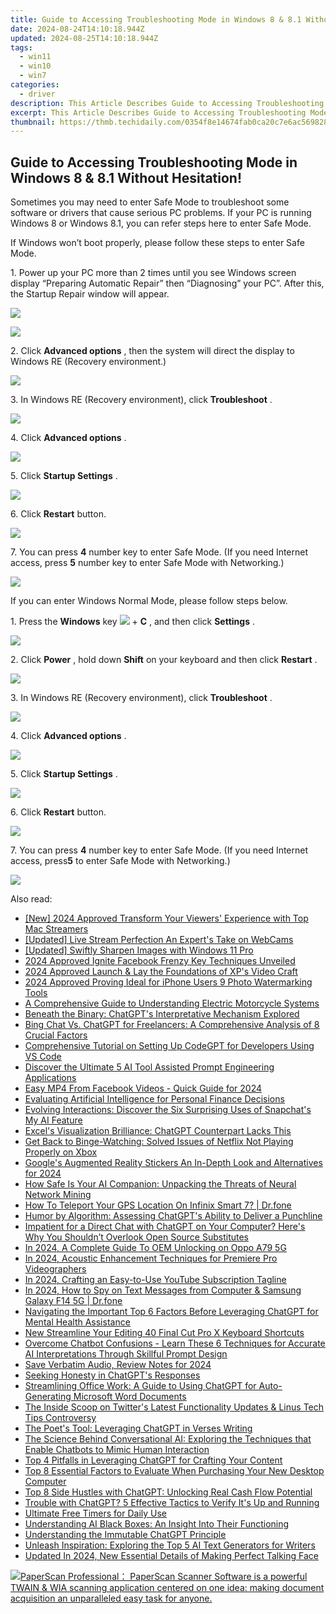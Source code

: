 ```yaml
---
title: Guide to Accessing Troubleshooting Mode in Windows 8 & 8.1 Without Hesitation!
date: 2024-08-24T14:10:18.944Z
updated: 2024-08-25T14:10:18.944Z
tags:
  - win11
  - win10
  - win7
categories:
  - driver
description: This Article Describes Guide to Accessing Troubleshooting Mode in Windows 8 & 8.1 Without Hesitation!
excerpt: This Article Describes Guide to Accessing Troubleshooting Mode in Windows 8 & 8.1 Without Hesitation!
thumbnail: https://thmb.techidaily.com/0354f8e14674fab0ca20c7e6ac5698288d836a49349ce493fef240aa54251dca.jpg
---
```


## Guide to Accessing Troubleshooting Mode in Windows 8 & 8.1 Without Hesitation!

Sometimes you may need to enter Safe Mode to troubleshoot some software or drivers that cause serious PC problems. If your PC is running Windows 8 or Windows 8.1, you can refer steps here to enter Safe Mode.  
  
 If Windows won’t boot properly, please follow these steps to enter Safe Mode.  
  
 1\. Power up your PC more than 2 times until you see Windows screen display “Preparing Automatic Repair” then “Diagnosing” your PC”. After this, the Startup Repair window will appear.

 ![](https://images.drivereasy.com/wp-content/uploads/2016/03/img_56ebc90860567.png) 

![](https://images.drivereasy.com/wp-content/uploads/2016/03/img_56ebc912c08c2.png) 

  
2\. Click **Advanced options**  , then the system will direct the display to Windows RE (Recovery environment.)  
  
![](https://images.drivereasy.com/wp-content/uploads/2016/03/img_56ebc9196174e.png) 

  
 3\. In Windows RE (Recovery environment), click **Troubleshoot** .   
  
![](https://images.drivereasy.com/wp-content/uploads/2016/03/img_56ebc921a51fb.png)   
  
 4\. Click **Advanced options** .  
  
![](https://images.drivereasy.com/wp-content/uploads/2016/03/img_56ebc92d07e37.png) 

  
5\. Click **Startup Settings**  .  
  
![](https://images.drivereasy.com/wp-content/uploads/2016/03/img_56ebc9371f152.png)   
  
 6\. Click **Restart**  button.  
  
![](https://images.drivereasy.com/wp-content/uploads/2016/03/img_56ebc93b541ff.png) 

  
7\. You can press **4**  number key to enter Safe Mode. (If you need Internet access, press **5**  number key to enter Safe Mode with Networking.)  
  
![](https://images.drivereasy.com/wp-content/uploads/2016/03/img_56ebc941f1993.png) 

  
 If you can enter Windows Normal Mode, please follow steps below.

1\. Press the **Windows** key ![](https://images.drivereasy.com/wp-content/uploads/2016/03/img_56ebca84337f7.png)  \+ **C** , and then click **Settings** .   
  
![](https://images.drivereasy.com/wp-content/uploads/2016/03/img_56ebca93e2b70.png) 

  
2\. Click **Power** , hold down **Shift** on your keyboard and then click **Restart** .   
  
![](https://images.drivereasy.com/wp-content/uploads/2016/03/img_56ebca98ac830.png)   
  
 3\. In Windows RE (Recovery environment), click **Troubleshoot** .  
  
![](https://images.drivereasy.com/wp-content/uploads/2016/03/img_56ebca9dea91e.png) 

  
 4\. Click **Advanced options**  .  
  
![](https://images.drivereasy.com/wp-content/uploads/2016/03/img_56ebcaa466824.png) 

  
5\. Click **Startup Settings** .   
  
![](https://images.drivereasy.com/wp-content/uploads/2016/03/img_56ebcaab88c7a.png) 

  
 6\. Click **Restart** button.   
  
![](https://images.drivereasy.com/wp-content/uploads/2016/03/img_56ebcab097ade.png)   
  
 7\. You can press **4**  number key to enter Safe Mode. (If you need Internet access, press**5** to enter Safe Mode with Networking.)  
  
![](https://images.drivereasy.com/wp-content/uploads/2016/03/img_56ebcab571726.png)

<ins class="adsbygoogle"
     style="display:block"
     data-ad-format="autorelaxed"
     data-ad-client="ca-pub-7571918770474297"
     data-ad-slot="1223367746"></ins>



<ins class="adsbygoogle"
     style="display:block"
     data-ad-client="ca-pub-7571918770474297"
     data-ad-slot="8358498916"
     data-ad-format="auto"
     data-full-width-responsive="true"></ins>

<span class="atpl-alsoreadstyle">Also read:</span>
<div><ul>
<li><a href="https://fox-links.techidaily.com/new-2024-approved-transform-your-viewers-experience-with-top-mac-streamers/"><u>[New] 2024 Approved  Transform Your Viewers' Experience with Top Mac Streamers</u></a></li>
<li><a href="https://screen-recording.techidaily.com/updated-live-stream-perfection-an-experts-take-on-webcams/"><u>[Updated] Live Stream Perfection  An Expert's Take on WebCams</u></a></li>
<li><a href="https://some-tips.techidaily.com/updated-swiftly-sharpen-images-with-windows-11-pro/"><u>[Updated] Swiftly Sharpen Images with Windows 11 Pro</u></a></li>
<li><a href="https://facebook-video-recording.techidaily.com/2024-approved-ignite-facebook-frenzy-key-techniques-unveiled/"><u>2024 Approved  Ignite Facebook Frenzy  Key Techniques Unveiled</u></a></li>
<li><a href="https://fox-http.techidaily.com/2024-approved-launch-and-lay-the-foundations-of-xps-video-craft/"><u>2024 Approved  Launch & Lay the Foundations of XP's Video Craft</u></a></li>
<li><a href="https://extra-approaches.techidaily.com/2024-approved-proving-ideal-for-iphone-users-9-photo-watermarking-tools/"><u>2024 Approved  Proving Ideal for iPhone Users  9 Photo Watermarking Tools</u></a></li>
<li><a href="https://tech-recovery.techidaily.com/a-comprehensive-guide-to-understanding-electric-motorcycle-systems/"><u>A Comprehensive Guide to Understanding Electric Motorcycle Systems</u></a></li>
<li><a href="https://tech-revival.techidaily.com/beneath-the-binary-chatgpts-interpretative-mechanism-explored/"><u>Beneath the Binary: ChatGPT's Interpretative Mechanism Explored</u></a></li>
<li><a href="https://tech-revival.techidaily.com/bing-chat-vs-chatgpt-for-freelancers-a-comprehensive-analysis-of-8-crucial-factors/"><u>Bing Chat Vs. ChatGPT for Freelancers: A Comprehensive Analysis of 8 Crucial Factors</u></a></li>
<li><a href="https://tech-revival.techidaily.com/comprehensive-tutorial-on-setting-up-codegpt-for-developers-using-vs-code/"><u>Comprehensive Tutorial on Setting Up CodeGPT for Developers Using VS Code</u></a></li>
<li><a href="https://tech-revival.techidaily.com/discover-the-ultimate-5-ai-tool-assisted-prompt-engineering-applications/"><u>Discover the Ultimate 5 AI Tool Assisted Prompt Engineering Applications</u></a></li>
<li><a href="https://facebook-clips.techidaily.com/easy-mp4-from-facebook-videos-quick-guide-for-2024/"><u>Easy MP4 From Facebook Videos - Quick Guide for 2024</u></a></li>
<li><a href="https://tech-revival.techidaily.com/evaluating-artificial-intelligence-for-personal-finance-decisions/"><u>Evaluating Artificial Intelligence for Personal Finance Decisions</u></a></li>
<li><a href="https://tech-revival.techidaily.com/evolving-interactions-discover-the-six-surprising-uses-of-snapchats-my-ai-feature/"><u>Evolving Interactions: Discover the Six Surprising Uses of Snapchat's My AI Feature</u></a></li>
<li><a href="https://tech-revival.techidaily.com/excels-visualization-brilliance-chatgpt-counterpart-lacks-this/"><u>Excel's Visualization Brilliance: ChatGPT Counterpart Lacks This</u></a></li>
<li><a href="https://tech-revival.techidaily.com/get-back-to-binge-watching-solved-issues-of-netflix-not-playing-properly-on-xbox/"><u>Get Back to Binge-Watching: Solved Issues of Netflix Not Playing Properly on Xbox</u></a></li>
<li><a href="https://some-knowledge.techidaily.com/googles-augmented-reality-stickers-an-in-depth-look-and-alternatives-for-2024/"><u>Google's Augmented Reality Stickers  An In-Depth Look and Alternatives for 2024</u></a></li>
<li><a href="https://tech-revival.techidaily.com/how-safe-is-your-ai-companion-unpacking-the-threats-of-neural-network-mining/"><u>How Safe Is Your AI Companion: Unpacking the Threats of Neural Network Mining</u></a></li>
<li><a href="https://change-location.techidaily.com/how-to-teleport-your-gps-location-on-infinix-smart-7-drfone-by-drfone-virtual-android/"><u>How To Teleport Your GPS Location On Infinix Smart 7? | Dr.fone</u></a></li>
<li><a href="https://tech-revival.techidaily.com/humor-by-algorithm-assessing-chatgpts-ability-to-deliver-a-punchline/"><u>Humor by Algorithm: Assessing ChatGPT's Ability to Deliver a Punchline</u></a></li>
<li><a href="https://tech-revival.techidaily.com/impatient-for-a-direct-chat-with-chatgpt-on-your-computer-heres-why-you-shouldnt-overlook-open-source-substitutes/"><u>Impatient for a Direct Chat with ChatGPT on Your Computer? Here's Why You Shouldn’t Overlook Open Source Substitutes</u></a></li>
<li><a href="https://android-unlock.techidaily.com/in-2024-a-complete-guide-to-oem-unlocking-on-oppo-a79-5g-by-drfone-android/"><u>In 2024, A Complete Guide To OEM Unlocking on Oppo A79 5G</u></a></li>
<li><a href="https://sound-tweaking.techidaily.com/in-2024-acoustic-enhancement-techniques-for-premiere-pro-videographers/"><u>In 2024, Acoustic Enhancement Techniques for Premiere Pro Videographers</u></a></li>
<li><a href="https://youtube-data.techidaily.com/24-crafting-an-easy-to-use-youtube-subscription-tagline/"><u>In 2024, Crafting an Easy-to-Use YouTube Subscription Tagline</u></a></li>
<li><a href="https://android-location-track.techidaily.com/in-2024-how-to-spy-on-text-messages-from-computer-and-samsung-galaxy-f14-5g-drfone-by-drfone-virtual-android/"><u>In 2024, How to Spy on Text Messages from Computer & Samsung Galaxy F14 5G | Dr.fone</u></a></li>
<li><a href="https://tech-revival.techidaily.com/navigating-the-important-top-6-factors-before-leveraging-chatgpt-for-mental-health-assistance/"><u>Navigating the Important Top 6 Factors Before Leveraging ChatGPT for Mental Health Assistance</u></a></li>
<li><a href="https://video-content-creator.techidaily.com/new-streamline-your-editing-40-final-cut-pro-x-keyboard-shortcuts/"><u>New Streamline Your Editing 40 Final Cut Pro X Keyboard Shortcuts</u></a></li>
<li><a href="https://tech-revival.techidaily.com/overcome-chatbot-confusions-learn-these-6-techniques-for-accurate-ai-interpretations-through-skillful-prompt-design/"><u>Overcome Chatbot Confusions - Learn These 6 Techniques for Accurate AI Interpretations Through Skillful Prompt Design</u></a></li>
<li><a href="https://remote-screen-capture.techidaily.com/save-verbatim-audio-review-notes-for-2024/"><u>Save Verbatim Audio, Review Notes for 2024</u></a></li>
<li><a href="https://tech-revival.techidaily.com/seeking-honesty-in-chatgpts-responses/"><u>Seeking Honesty in ChatGPT's Responses</u></a></li>
<li><a href="https://tech-revival.techidaily.com/streamlining-office-work-a-guide-to-using-chatgpt-for-auto-generating-microsoft-word-documents/"><u>Streamlining Office Work: A Guide to Using ChatGPT for Auto-Generating Microsoft Word Documents</u></a></li>
<li><a href="https://tech-revival.techidaily.com/the-inside-scoop-on-twitters-latest-functionality-updates-and-linus-tech-tips-controversy/"><u>The Inside Scoop on Twitter's Latest Functionality Updates & Linus Tech Tips Controversy</u></a></li>
<li><a href="https://tech-revival.techidaily.com/the-poets-tool-leveraging-chatgpt-in-verses-writing/"><u>The Poet's Tool: Leveraging ChatGPT in Verses Writing</u></a></li>
<li><a href="https://tech-revival.techidaily.com/the-science-behind-conversational-ai-exploring-the-techniques-that-enable-chatbots-to-mimic-human-interaction/"><u>The Science Behind Conversational AI: Exploring the Techniques that Enable Chatbots to Mimic Human Interaction</u></a></li>
<li><a href="https://tech-revival.techidaily.com/top-4-pitfalls-in-leveraging-chatgpt-for-crafting-your-content/"><u>Top 4 Pitfalls in Leveraging ChatGPT for Crafting Your Content</u></a></li>
<li><a href="https://tech-recovery.techidaily.com/top-8-essential-factors-to-evaluate-when-purchasing-your-new-desktop-computer/"><u>Top 8 Essential Factors to Evaluate When Purchasing Your New Desktop Computer</u></a></li>
<li><a href="https://tech-revival.techidaily.com/top-8-side-hustles-with-chatgpt-unlocking-real-cash-flow-potential/"><u>Top 8 Side Hustles with ChatGPT: Unlocking Real Cash Flow Potential</u></a></li>
<li><a href="https://tech-revival.techidaily.com/trouble-with-chatgpt-5-effective-tactics-to-verify-its-up-and-running/"><u>Trouble with ChatGPT? 5 Effective Tactics to Verify It's Up and Running</u></a></li>
<li><a href="https://extra-hints.techidaily.com/ultimate-free-timers-for-daily-use/"><u>Ultimate Free Timers for Daily Use</u></a></li>
<li><a href="https://tech-revival.techidaily.com/understanding-ai-black-boxes-an-insight-into-their-functioning/"><u>Understanding AI Black Boxes: An Insight Into Their Functioning</u></a></li>
<li><a href="https://tech-revival.techidaily.com/understanding-the-immutable-chatgpt-principle/"><u>Understanding the Immutable ChatGPT Principle</u></a></li>
<li><a href="https://tech-revival.techidaily.com/unleash-inspiration-exploring-the-top-5-ai-text-generators-for-writers/"><u>Unleash Inspiration: Exploring the Top 5 AI Text Generators for Writers</u></a></li>
<li><a href="https://ai-topics.techidaily.com/updated-in-2024-new-essential-details-of-making-perfect-talking-face/"><u>Updated In 2024, New Essential Details of Making Perfect Talking Face</u></a></li>
</ul></div>

<!-- affiliate ads begin -->
<a href="https://secure.2checkout.com/order/checkout.php?PRODS=37540879&QTY=1&AFFILIATE=108875&CART=1"><img src="https://paperscan.orpalis.com/img/content/You_prefer_to_use.png" border="0">PaperScan Professional： PaperScan Scanner Software is a powerful TWAIN & WIA scanning application centered on one idea: making document acquisition an unparalleled easy task for anyone.</a>
<!-- affiliate ads end -->